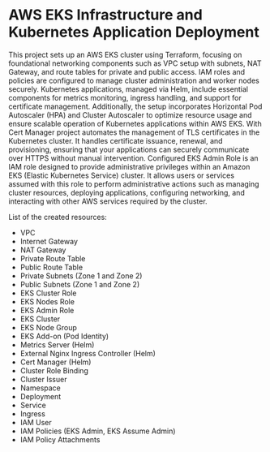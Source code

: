 # AWS EKS Infrastructure and Kubernetes Application Deployment

This project sets up an AWS EKS cluster using Terraform, focusing on foundational networking components such as VPC setup with subnets, NAT Gateway, and route tables for private and public access. IAM roles and policies are configured to manage cluster administration and worker nodes securely. Kubernetes applications, managed via Helm, include essential components for metrics monitoring, ingress handling, and support for certificate management. 
Additionally, the setup incorporates Horizontal Pod Autoscaler (HPA) and Cluster Autoscaler to optimize resource usage and ensure scalable operation of Kubernetes applications within AWS EKS.
With Cert Manager project automates the management of TLS certificates in the Kubernetes cluster. It handles certificate issuance, renewal, and provisioning, ensuring that your applications can securely communicate over HTTPS without manual intervention. 
Configured EKS Admin Role is an IAM role designed to provide administrative privileges within an Amazon EKS (Elastic Kubernetes Service) cluster. It allows users or services assumed with this role to perform administrative actions such as managing cluster resources, deploying applications, configuring networking, and interacting with other AWS services required by the cluster.

List of the created resources:

- VPC
- Internet Gateway
- NAT Gateway
- Private Route Table
- Public Route Table
- Private Subnets (Zone 1 and Zone 2)
- Public Subnets (Zone 1 and Zone 2)
- EKS Cluster Role
- EKS Nodes Role
- EKS Admin Role
- EKS Cluster
- EKS Node Group
- EKS Add-on (Pod Identity)
- Metrics Server (Helm)
- External Nginx Ingress Controller (Helm)
- Cert Manager (Helm)
- Cluster Role Binding
- Cluster Issuer
- Namespace
- Deployment
- Service
- Ingress
- IAM User
- IAM Policies (EKS Admin, EKS Assume Admin)
- IAM Policy Attachments